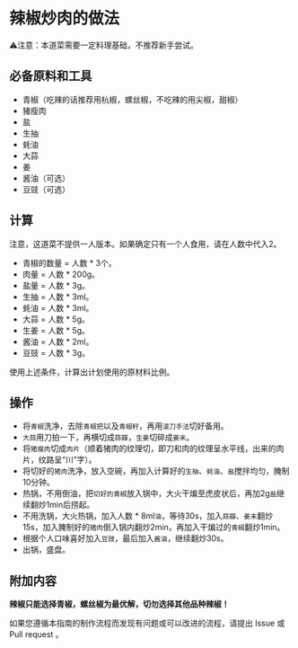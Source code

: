 # 辣椒炒肉的做法

⚠️注意：本道菜需要一定料理基础，不推荐新手尝试。

## 必备原料和工具

* 青椒（吃辣的话推荐用杭椒，螺丝椒，不吃辣的用尖椒，甜椒）
* 猪瘦肉
* 盐
* 生抽
* 蚝油
* 大蒜
* 姜
* 酱油（可选）
* 豆豉（可选）

## 计算

注意，这道菜不提供一人版本。如果确定只有一个人食用，请在人数中代入2。

* 青椒的数量 = 人数 * 3个。
* 肉量 = 人数 * 200g。
* 盐量 = 人数 * 3g。
* 生抽 = 人数 * 3ml。
* 蚝油 = 人数 * 3ml。
* 大蒜 = 人数 * 5g。
* 生姜 = 人数 * 5g。
* 酱油 = 人数 * 2ml。
* 豆豉 = 人数 * 3g。

使用上述条件，计算出计划使用的原材料比例。

## 操作

* 将`青椒`洗净，去除`青椒把`以及`青椒籽`，再用`滚刀手法`切好备用。
* `大蒜`用刀拍一下，再横切成`蒜瓣`，`生姜`切碎成`姜末`。
* 将`猪瘦肉`切成`肉片`（顺着猪肉的纹理切，即刀和肉的纹理呈水平线，出来的肉片，纹路呈“川”字）。
* 将切好的`猪肉`洗净，放入空碗，再加入计算好的`生抽`、`蚝油`、`盐`搅拌均匀，腌制10分钟。
* 热锅，不用倒油，把`切好的青椒`放入锅中，大火干煸至虎皮状后，再加2g`盐`继续翻炒1min后捞起。
* 不用洗锅，大火热锅，加入人数 * 8ml`油`，等待30s，加入`蒜瓣`、`姜末`翻炒15s，加入腌制好的`猪肉`倒入锅内翻炒2min，再加入干煸过的`青椒`翻炒1min。
* 根据个人口味喜好加入`豆豉`，最后加入`酱油`，继续翻炒30s。
* 出锅，盛盘。

## 附加内容

**辣椒只能选择青椒，螺丝椒为最优解，切勿选择其他品种辣椒！**

如果您遵循本指南的制作流程而发现有问题或可以改进的流程，请提出 Issue 或 Pull request 。
